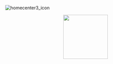 
![homecenter3_icon](/plugin-homecenter3/assets/images/assets/images/homecenter3_icon.png)

<p align="center">
  <img src="/plugin-homecenter3/assets/images/assets/images/homecenter3_icon.png" height="140">
</p>



